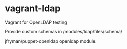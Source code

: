 vagrant-ldap
============

Vagrant for OpenLDAP testing

Provide custom schemas in /modules/ldap/files/schema/

jfryman/puppet-openldap openldap module.

